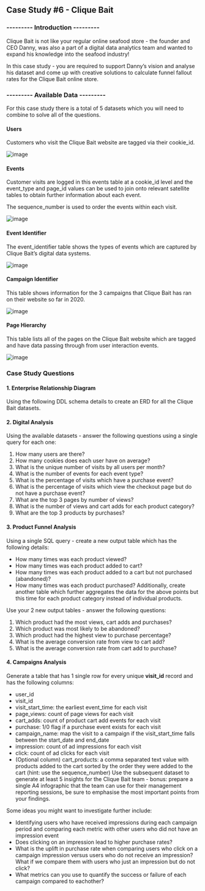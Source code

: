 ## Case Study #6 - Clique Bait
### --------- Introduction ---------
Clique Bait is not like your regular online seafood store - the founder and CEO Danny, was also a part of a digital data analytics team and wanted to expand his knowledge into the seafood industry!

In this case study - you are required to support Danny’s vision and analyse his dataset and come up with creative solutions to calculate funnel fallout rates for the Clique Bait online store.

### --------- Available Data ---------
For this case study there is a total of 5 datasets which you will need to combine to solve all of the questions.

#### Users
Customers who visit the Clique Bait website are tagged via their cookie_id.

![image](https://github.com/hanchihl/8-Week-SQL-Challenge/assets/89310493/27056fe2-643f-4f51-848e-2811b14ab84b)

#### Events
Customer visits are logged in this events table at a cookie_id level and the event_type and page_id values can be used to join onto relevant satellite tables to obtain further information about each event.

The sequence_number is used to order the events within each visit.

![image](https://github.com/hanchihl/8-Week-SQL-Challenge/assets/89310493/df6eff30-1ee6-419f-85dd-b513c1425e59)

#### Event Identifier
The event_identifier table shows the types of events which are captured by Clique Bait’s digital data systems.

![image](https://github.com/hanchihl/8-Week-SQL-Challenge/assets/89310493/2f8421c0-1846-430f-8a20-cf85a332d8f9)

#### Campaign Identifier
This table shows information for the 3 campaigns that Clique Bait has ran on their website so far in 2020.

![image](https://github.com/hanchihl/8-Week-SQL-Challenge/assets/89310493/b25be6f7-82d3-4963-92b2-96614468715a)

#### Page Hierarchy
This table lists all of the pages on the Clique Bait website which are tagged and have data passing through from user interaction events.

![image](https://github.com/hanchihl/8-Week-SQL-Challenge/assets/89310493/dddbb258-5009-4da7-92f5-38565e9cec1f)

### Case Study Questions
#### 1. Enterprise Relationship Diagram
Using the following DDL schema details to create an ERD for all the Clique Bait datasets.

#### 2. Digital Analysis
Using the available datasets - answer the following questions using a single query for each one:

1. How many users are there?
2. How many cookies does each user have on average?
3. What is the unique number of visits by all users per month?
4. What is the number of events for each event type?
5. What is the percentage of visits which have a purchase event?
6. What is the percentage of visits which view the checkout page but do not have a purchase event?
7. What are the top 3 pages by number of views?
8. What is the number of views and cart adds for each product category?
9. What are the top 3 products by purchases?

#### 3. Product Funnel Analysis
Using a single SQL query - create a new output table which has the following details:

- How many times was each product viewed?
- How many times was each product added to cart?
- How many times was each product added to a cart but not purchased (abandoned)?
- How many times was each product purchased?
Additionally, create another table which further aggregates the data for the above points but this time for each product category instead of individual products.

Use your 2 new output tables - answer the following questions:

1. Which product had the most views, cart adds and purchases?
2. Which product was most likely to be abandoned?
3. Which product had the highest view to purchase percentage?
4. What is the average conversion rate from view to cart add?
5. What is the average conversion rate from cart add to purchase?

#### 4. Campaigns Analysis
Generate a table that has 1 single row for every unique **visit_id** record and has the following columns:

- user_id
- visit_id
- visit_start_time: the earliest event_time for each visit
- page_views: count of page views for each visit
- cart_adds: count of product cart add events for each visit
- purchase: 1/0 flag if a purchase event exists for each visit
- campaign_name: map the visit to a campaign if the visit_start_time falls between the start_date and end_date
- impression: count of ad impressions for each visit
- click: count of ad clicks for each visit
- (Optional column) cart_products: a comma separated text value with products added to the cart sorted by the order they were added to the cart (hint: use the sequence_number)
Use the subsequent dataset to generate at least 5 insights for the Clique Bait team - bonus: prepare a single A4 infographic that the team can use for their management reporting sessions, be sure to emphasise the most important points from your findings.

Some ideas you might want to investigate further include:

- Identifying users who have received impressions during each campaign period and comparing each metric with other users who did not have an impression event
- Does clicking on an impression lead to higher purchase rates?
- What is the uplift in purchase rate when comparing users who click on a campaign impression versus users who do not receive an impression? What if we compare them with users who just an impression but do not click?
- What metrics can you use to quantify the success or failure of each campaign compared to eachother?

